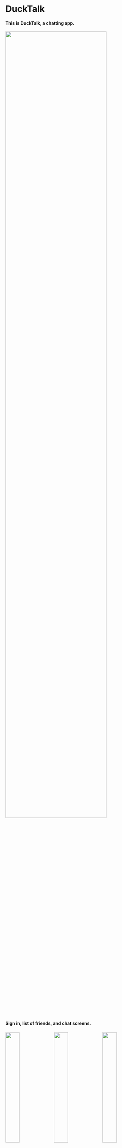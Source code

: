 # DuckTalk

#### This is DuckTalk, a chatting app.   
<img src  = "https://user-images.githubusercontent.com/52908154/80017884-372eb400-8510-11ea-8342-e0884ab8ac6e.png" width =80%><img>  
#### Sign in, list of friends, and chat screens.



<img src  = "https://user-images.githubusercontent.com/52908154/80017796-1a927c00-8510-11ea-9996-700f3f2a4ebd.png" width =30%><img>
<img src  = "https://user-images.githubusercontent.com/52908154/80017720-fcc51700-850f-11ea-94c0-1f93cc7a9796.png" width =30%><img>
<img src  = "https://user-images.githubusercontent.com/52908154/80017706-f6cf3600-850f-11ea-85bc-8a4d2d3d2423.png" width =30%><img>
#### Sign in, list of friends, and chat screens.

<img src  = "https://user-images.githubusercontent.com/52908154/80017748-03ec2500-8510-11ea-86df-87e0cc112555.png" width =30%><img>
<img src  = "https://user-images.githubusercontent.com/52908154/80017437-92ac7200-850f-11ea-9828-7a5245353ac8.png" width =60%><img>   

#### Sign in, list of friends, and chat screens.

#### Development environment  
App - android studio  
DB - firebase
